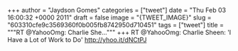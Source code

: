 
+++
author = "Jaydson Gomes"
categories = ["tweet"]
date = "Thu Feb 03 16:00:32 +0000 2011"
draft = false
image = "{TWEET_IMAGE}"
slug = "603310cfe9c3569360f0b005fb8742950d710451"
tags = ["tweet"]
title = """RT @YahooOmg: Charlie She..."""
+++
RT @YahooOmg: Charlie Sheen: 'I Have a Lot of Work to Do' http://yhoo.it/dNCtPJ
